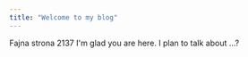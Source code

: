 ```yaml
---
title: "Welcome to my blog"
---
```

Fajna strona 2137
I'm glad you are here. I plan to talk about ...?
